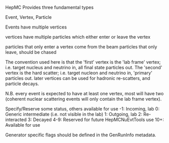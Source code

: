 HepMC Provides three fundamental types

Event, Vertex, Particle

Events have multiple vertices

vertices have multiple particles which either enter or leave the vertex

particles that only enter a vertex come from the beam
particles that only leave, should be chased

The convention used here is that the 'first' vertex is the 'lab frame' vertex; i.e. target nucleus and neutrino in, all final state particles out.
The 'second' vertex is the hard scatter; i.e. target nucleon and neutrino in, 'primary' particles out.
later vertices can be used for hadronic re-scatters, and particle decays.

N.B. every event is expected to have at least one vertex, most will have two (coherent nuclear scattering events will only contain the lab frame vertex).

Specify/Reserve some status, others available for use
-1: Incoming, lab
 0: Generic intermediate (i.e. not visible in the lab)
 1: Outgoing, lab
 2: Re-interacted
 3: Decayed
 4-9: Reserved for future HepMCNuEvtTools use
 10+: Available for use

 Generator specific flags should be defined in the GenRunInfo metadata.
